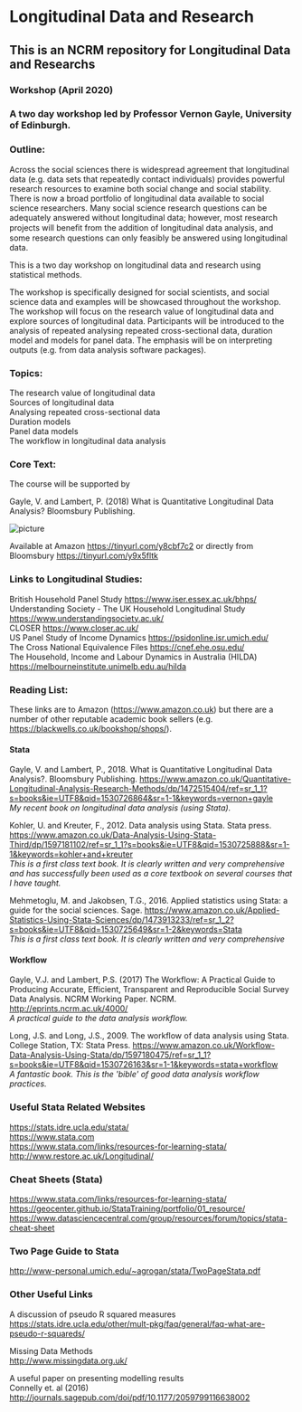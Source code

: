 # Longitudinal Data and Research

## This is an NCRM repository for Longitudinal Data and Researchs

### Workshop (April 2020)

### A two day workshop led by Professor Vernon Gayle, University of Edinburgh.

### Outline: 

Across the social sciences there is widespread agreement that longitudinal data (e.g. data sets that repeatedly contact individuals) provides powerful research resources to examine both social change and social stability. There is now a broad portfolio of longitudinal data available to social science researchers. Many social science research questions can be adequately answered without longitudinal data; however, most research projects will beneﬁt from the addition of longitudinal data analysis, and some research questions can only feasibly be answered using longitudinal data. <br>

This is a two day workshop on longitudinal data and research using statistical methods.  <br>

The workshop is specifically designed for social scientists, and social science data and examples will be showcased throughout the workshop. The workshop will focus on the research value of longitudinal data and explore sources of longitudinal data. Participants will be introduced to the analysis of repeated analysing repeated cross-sectional data, duration model and models for panel data. The emphasis will be on interpreting outputs (e.g. from data analysis software packages). <br>


### Topics: 

The research value of longitudinal data <br>
Sources of longitudinal data <br>
Analysing repeated cross-sectional data <br>
Duration models <br>
Panel data models <br>
The workflow in longitudinal data analysis <br>



### Core Text:

The course will be supported by 

Gayle, V. and Lambert, P. (2018) What is Quantitative Longitudinal Data Analysis?  Bloomsbury Publishing.

![picture](https://media.bloomsbury.com/rep/f/9781472515407.jpg)

Available at Amazon https://tinyurl.com/y8cbf7c2 or directly from Bloomsbury https://tinyurl.com/y9x5fltk


### Links to Longitudinal Studies:

British Household Panel Study https://www.iser.essex.ac.uk/bhps/ <br>
Understanding Society - The UK Household Longitudinal Study https://www.understandingsociety.ac.uk/ <br>
CLOSER https://www.closer.ac.uk/ <br>
US Panel Study of Income Dynamics https://psidonline.isr.umich.edu/ <br>
The Cross National Equivalence Files https://cnef.ehe.osu.edu/ <br>
The Household, Income and Labour Dynamics in Australia (HILDA) https://melbourneinstitute.unimelb.edu.au/hilda <br>


### Reading List: 

These links are to Amazon (https://www.amazon.co.uk) but there are a number of other reputable academic book sellers (e.g. https://blackwells.co.uk/bookshop/shops/).

#### Stata

Gayle, V. and Lambert, P., 2018. What is Quantitative Longitudinal Data Analysis?. Bloomsbury Publishing.
https://www.amazon.co.uk/Quantitative-Longitudinal-Analysis-Research-Methods/dp/1472515404/ref=sr_1_1?s=books&ie=UTF8&qid=1530726864&sr=1-1&keywords=vernon+gayle<br>
_My recent book on longitudinal data analysis (using Stata)._

Kohler, U. and Kreuter, F., 2012. Data analysis using Stata. Stata press.
https://www.amazon.co.uk/Data-Analysis-Using-Stata-Third/dp/1597181102/ref=sr_1_1?s=books&ie=UTF8&qid=1530725888&sr=1-1&keywords=kohler+and+kreuter<br>
_This is a first class text book. It is clearly written and very comprehensive and has successfully been used as a core textbook on several courses that I have taught._

Mehmetoglu, M. and Jakobsen, T.G., 2016. Applied statistics using Stata: a guide for the social sciences. Sage.
https://www.amazon.co.uk/Applied-Statistics-Using-Stata-Sciences/dp/1473913233/ref=sr_1_2?s=books&ie=UTF8&qid=1530725649&sr=1-2&keywords=Stata<br>
_This is a first class text book. It is clearly written and very comprehensive_


#### Workflow

Gayle, V.J. and Lambert, P.S. (2017) The Workflow: A Practical Guide to Producing Accurate, Efficient, Transparent and Reproducible Social Survey Data Analysis. NCRM Working Paper. NCRM.
http://eprints.ncrm.ac.uk/4000/<br>
_A practical guide to the data analysis workflow._

Long, J.S. and Long, J.S., 2009. The workflow of data analysis using Stata. College Station, TX: Stata Press.
https://www.amazon.co.uk/Workflow-Data-Analysis-Using-Stata/dp/1597180475/ref=sr_1_1?s=books&ie=UTF8&qid=1530726163&sr=1-1&keywords=stata+workflow<br>
_A fantastic book. This is the 'bible' of good data analysis workflow practices._


### Useful Stata Related Websites

https://stats.idre.ucla.edu/stata/  <br>
https://www.stata.com  <br>
https://www.stata.com/links/resources-for-learning-stata/  <br>
http://www.restore.ac.uk/Longitudinal/


### Cheat Sheets (Stata)

https://www.stata.com/links/resources-for-learning-stata/ <br>
https://geocenter.github.io/StataTraining/portfolio/01_resource/  <br>
https://www.datasciencecentral.com/group/resources/forum/topics/stata-cheat-sheet  <br>

### Two Page Guide to Stata

http://www-personal.umich.edu/~agrogan/stata/TwoPageStata.pdf

### Other Useful Links <br>

A discussion of pseudo R squared measures <br>
https://stats.idre.ucla.edu/other/mult-pkg/faq/general/faq-what-are-pseudo-r-squareds/
<br>

Missing Data Methods <br>
http://www.missingdata.org.uk/ <br>

A useful paper on presenting modelling results <br>
Connelly et. al (2016) <br>
http://journals.sagepub.com/doi/pdf/10.1177/2059799116638002 <br>

